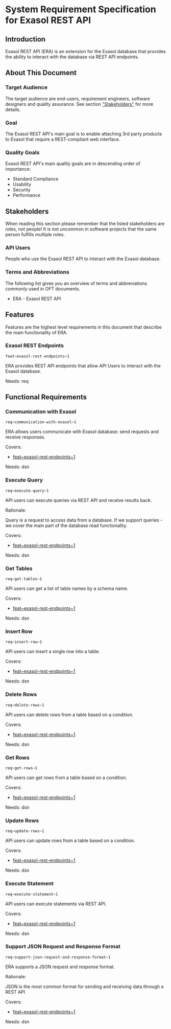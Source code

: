 # System Requirement Specification for Exasol REST API

## Introduction

Exasol REST API (ERA) is an extension for the Exasol database that provides the ability to interact with the database via REST API endpoints.

## About This Document

### Target Audience

The target audience are end-users, requirement engineers, software designers and quality assurance. See section ["Stakeholders"](#stakeholders) for more details.

### Goal

The Exasol REST API's main goal is to enable attaching 3rd party products to Exasol that require a REST-compliant web interface.

### Quality Goals

Exasol REST API's main quality goals are in descending order of importance:

* Standard Compliance
* Usability
* Security
* Performance

## Stakeholders

When reading this section please remember that the listed stakeholders are roles, not people! It is not uncommon in software projects that the same person fulfills multiple roles.

### API Users

People who use the Exasol REST API to interact with the Exasol database.

### Terms and Abbreviations

The following list gives you an overview of terms and abbreviations commonly used in OFT documents.

* ERA - Exasol REST API

## Features

Features are the highest level requirements in this document that describe the main functionality of ERA.

### Exasol REST Endpoints
`feat~exasol-rest-endpoints~1`

ERA provides REST API endpoints that allow API Users to interact with the Exasol database. 

Needs: req

## Functional Requirements

### Communication with Exasol
`req~communication-with-exasol~1`

ERA allows users communicate with Exasol database: send requests and receive responses.

Covers:

* [feat~exasol-rest-endpoints~1](#exasol-rest-endpoints)

Needs: dsn

### Execute Query
`req~execute-query~1`

API users can execute queries via REST API and receive results back.

Rationale:

Query is a request to access data from a database. If we support queries - we cover the main part of the database read functionality.

Covers:

* [feat~exasol-rest-endpoints~1](#exasol-rest-endpoints)

Needs: dsn

### Get Tables
`req~get-tables~1`

API users can get a list of table names by a schema name.

Covers:

* [feat~exasol-rest-endpoints~1](#exasol-rest-endpoints)

Needs: dsn

### Insert Row
`req~insert-row~1`

API users can insert a single row into a table.

Covers:

* [feat~exasol-rest-endpoints~1](#exasol-rest-endpoints)

Needs: dsn

### Delete Rows
`req~delete-rows~1`

API users can delete rows from a table based on a condition.

Covers:

* [feat~exasol-rest-endpoints~1](#exasol-rest-endpoints)

Needs: dsn

### Get Rows
`req~get-rows~1`

API users can get rows from a table based on a condition.

Covers:

* [feat~exasol-rest-endpoints~1](#exasol-rest-endpoints)

Needs: dsn

### Update Rows
`req~update-rows~1`

API users can update rows from a table based on a condition.

Covers:

* [feat~exasol-rest-endpoints~1](#exasol-rest-endpoints)

Needs: dsn

### Execute Statement
`req~execute-statement~1`

API users can execute statements via REST API.

Covers:

* [feat~exasol-rest-endpoints~1](#exasol-rest-endpoints)

Needs: dsn

### Support JSON Request and Response Format
`req~support-json-request-and-response-format~1`

ERA supports a JSON request and response format.

Rationale:

JSON is the most common format for sending and receiving data through a REST API

Covers:

* [feat~exasol-rest-endpoints~1](#exasol-rest-endpoints)

Needs: dsn